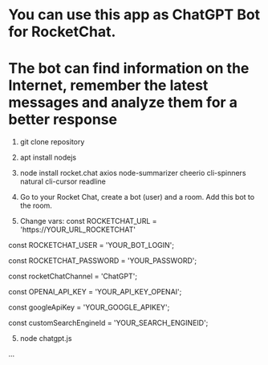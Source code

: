 # You can use this app as ChatGPT Bot for RocketChat.
# The bot can find information on the Internet, remember the latest messages and analyze them for a better response

1. git clone repository
2. apt install nodejs
2. node install rocket.chat axios node-summarizer cheerio cli-spinners natural cli-cursor readline
3. Go to your Rocket Chat, create a bot (user) and a room. Add this bot to the room.

4. Change vars:
const ROCKETCHAT_URL = 'https://YOUR_URL_ROCKETCHAT'

const ROCKETCHAT_USER = 'YOUR_BOT_LOGIN';

const ROCKETCHAT_PASSWORD = 'YOUR_PASSWORD';

const rocketChatChannel = 'ChatGPT';

const OPENAI_API_KEY = 'YOUR_API_KEY_OPENAI';

const googleApiKey = 'YOUR_GOOGLE_APIKEY';

const customSearchEngineId = 'YOUR_SEARCH_ENGINEID';

5. node chatgpt.js

...




